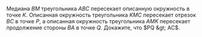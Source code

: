 Медиана $BM$ треугольника $ABC$ пересекает описанную окружность в 
точке  $K$. Описанная окружность треугольника $KMC$ пересекает отрезок $BC$ в 
точке $P$, а описанная окружность треугольника $AMK$ пересекает 
продолжение стороны $BA$ в точке $Q$. Докажите, что $PQ &gt; AC$.